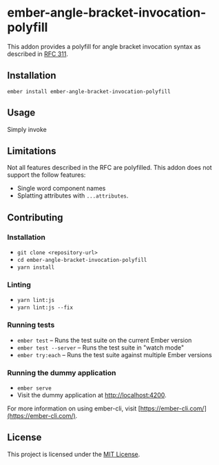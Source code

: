 ember-angle-bracket-invocation-polyfill
==============================================================================

This addon provides a polyfill for angle bracket invocation syntax as described in
[RFC 311](https://github.com/emberjs/rfcs/pull/311). 

Installation
------------------------------------------------------------------------------

```
ember install ember-angle-bracket-invocation-polyfill
```


Usage
------------------------------------------------------------------------------

Simply invoke 


Limitations
------------------------------------------------------------------------------

Not all features described in the RFC are polyfilled.
This addon does not support the follow features:

- Single word component names
- Splatting attributes with `...attributes`.


Contributing
------------------------------------------------------------------------------

### Installation

* `git clone <repository-url>`
* `cd ember-angle-bracket-invocation-polyfill`
* `yarn install`

### Linting

* `yarn lint:js`
* `yarn lint:js --fix`

### Running tests

* `ember test` – Runs the test suite on the current Ember version
* `ember test --server` – Runs the test suite in "watch mode"
* `ember try:each` – Runs the test suite against multiple Ember versions

### Running the dummy application

* `ember serve`
* Visit the dummy application at [http://localhost:4200](http://localhost:4200).

For more information on using ember-cli, visit [https://ember-cli.com/](https://ember-cli.com/).

License
------------------------------------------------------------------------------

This project is licensed under the [MIT License](LICENSE.md).
